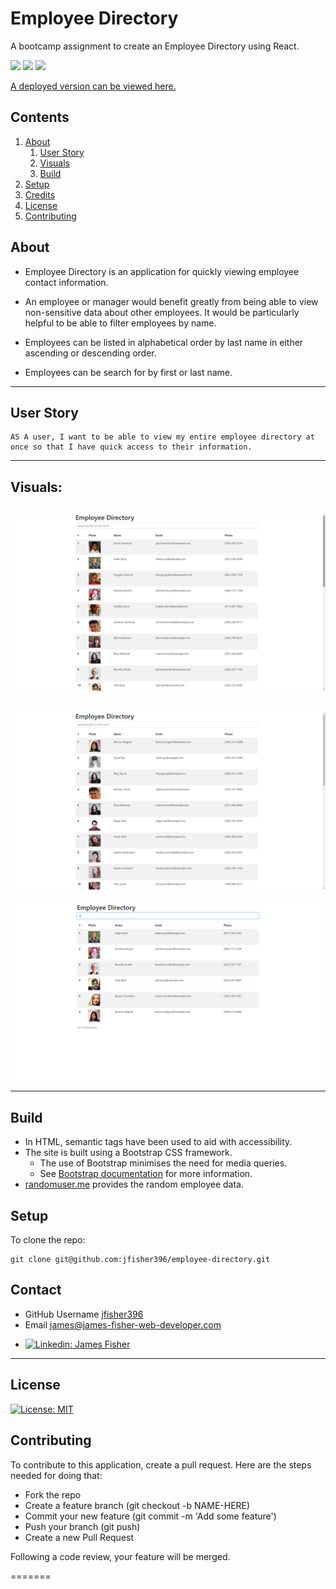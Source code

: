 # Employee Directory

A bootcamp assignment to create an Employee Directory using React.
 
<p>
    <img src="https://img.shields.io/badge/-React-red" />
    <img src="https://img.shields.io/badge/-Axios-yellow" />
    <img src="https://img.shields.io/badge/-API-blue" />
</p>

[A deployed version can be viewed here.](https://polar-harbor-03343.herokuapp.com/)

## Contents

1. [About](#about)
    1. [User Story](#user%20story)
    2. [Visuals](#visuals)
    3. [Build](#build)
2. [Setup](#setup)
3. [Credits](#credits)
4. [License](#license)
5. [Contributing](#contributing)

## About

* Employee Directory is an application for quickly viewing employee contact information.

* An employee or manager would benefit greatly from being able to view non-sensitive data about other employees. It would be particularly helpful to be able to filter employees by name.

* Employees can be listed in alphabetical order by last name in either ascending or descending order.

* Employees can be search for by first or last name.

---

## User Story

    AS A user, I want to be able to view my entire employee directory at once so that I have quick access to their information.
    
---

## Visuals:

![Screenshot of page](/media/employee-directory-1.png)
---
![Screenshot of page](/media/employee-directory-2.png)
---
![Screenshot of page](/media/employee-directory-3.png)

---

## Build

* In HTML, semantic tags have been used to aid with accessibility.
* The site is built using a Bootstrap CSS framework.
   * The use of Bootstrap minimises the need for media queries. 
   * See [Bootstrap documentation](https://getbootstrap.com/docs/4.6/getting-started/introduction/) for more information.
* [randomuser.me](https://randomuser.me/) provides the random employee data.

## Setup

To clone the repo:
```
git clone git@github.com:jfisher396/employee-directory.git
``` 

## Contact

* GitHub Username [jfisher396](https://github.com/jfisher396)
* Email james@james-fisher-web-developer.com
* <p>
    <a href="https://www.linkedin.com/in/jamesfisher-webdev/"><img alt="Linkedin: James Fisher" src="https://img.shields.io/badge/LinkedIn-0077B5?style=for-the-badge&logo=linkedin&logoColor=white" target="_blank" /></a>
    </p>

---

## License

[![License: MIT](https://img.shields.io/badge/License-MIT-yellow.svg)](https://opensource.org/licenses/MIT)

## Contributing

To contribute to this application, create a pull request.
Here are the steps needed for doing that:
- Fork the repo
- Create a feature branch (git checkout -b NAME-HERE)
- Commit your new feature (git commit -m 'Add some feature')
- Push your branch (git push)
- Create a new Pull Request

Following a code review, your feature will be merged.

=======
